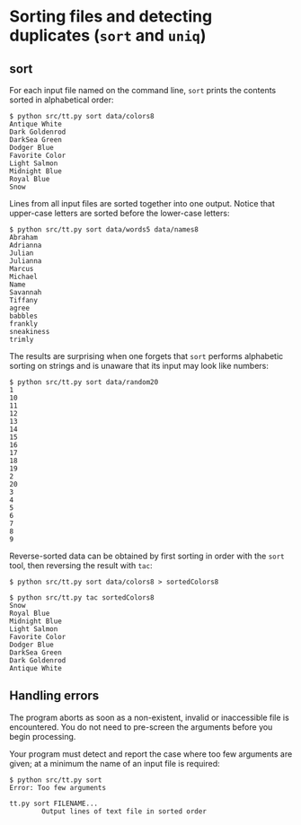 # Sorting files and detecting duplicates (`sort` and `uniq`)

## sort

For each input file named on the command line, `sort` prints the contents sorted in alphabetical order:

    $ python src/tt.py sort data/colors8
    Antique White
    Dark Goldenrod
    DarkSea Green
    Dodger Blue
    Favorite Color
    Light Salmon
    Midnight Blue
    Royal Blue
    Snow


Lines from all input files are sorted together into one output.  Notice that upper-case letters are sorted before the lower-case letters:

    $ python src/tt.py sort data/words5 data/names8
    Abraham
    Adrianna
    Julian
    Julianna
    Marcus
    Michael
    Name
    Savannah
    Tiffany
    agree
    babbles
    frankly
    sneakiness
    trimly


The results are surprising when one forgets that `sort` performs alphabetic
sorting on strings and is unaware that its input may look like numbers:

    $ python src/tt.py sort data/random20
    1
    10
    11
    12
    13
    14
    15
    16
    17
    18
    19
    2
    20
    3
    4
    5
    6
    7
    8
    9


Reverse-sorted data can be obtained by first sorting in order with the `sort`
tool, then reversing the result with `tac`:

    $ python src/tt.py sort data/colors8 > sortedColors8

    $ python src/tt.py tac sortedColors8
    Snow
    Royal Blue
    Midnight Blue
    Light Salmon
    Favorite Color
    Dodger Blue
    DarkSea Green
    Dark Goldenrod
    Antique White


## Handling errors

The program aborts as soon as a non-existent, invalid or inaccessible file is encountered.  You do not need to pre-screen the arguments before you begin processing.

Your program must detect and report the case where too few arguments are given; at a minimum the name of an input file is required:

    $ python src/tt.py sort
    Error: Too few arguments

    tt.py sort FILENAME...
            Output lines of text file in sorted order

